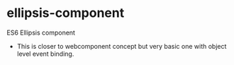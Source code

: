 # ellipsis-component
ES6 Ellipsis component

- This is closer to webcomponent concept but very basic one with object level event binding.
